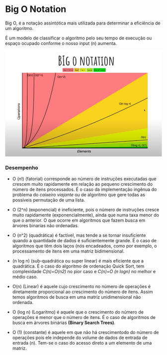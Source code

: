 # Big O Notation

Big O, é a notação assintótica mais utilizada para determinar a eficiência de um algoritmo.

É um modelo de classificar o algoritmo pelo seu tempo de execução ou espaço ocupado conforme o nosso input (n) aumenta.

![](img/bigO.png)

### Desempenho

 - O (n!) (fatorial) corresponde ao número de instruções executadas que crescem muito rapidamente em relação ao pequeno crescimento do número de itens processados. 
É o caso da implementação ingênua do problema do _caixeiro viajante_ ou de algoritmo que gere todas as possíveis permutação de uma lista.

 - O (2^n) (exponencial) é ineficiente, pois o número de instruções cresce muito rapidamente (exponencialmente), ainda que numa taxa menor do que o anterior. 
O que ocorre em algoritmos que fazem busca em árvores binarias não ordenadas.

 - O (n^2) (quadrática) é factível, mas tende a se tornar insuficiente quando a quantidade de dados é suficientemente grande. 
É o caso de algoritmos que têm dois laços (nós encadeados, como por exemplo, o processamento de itens em uma matriz bidimensional.

 - (n log n) (sub-quadrática ou super linear) é mais eficiente que a quadrática. É o caso do algoritmo de ordenação Quick Sort, tem complexidade _C(n)=O(n2)_ no pior caso e _C(n)=O (n logn)_ no melhor e médio caso.

 - O(n) (Linear) é aquele cujo crescimento no número de operações é diretamente proporcional ao crescimento do número de itens. Assim temos algoritmos de busca em uma matriz unidimensional não ordenada.

 - O (log n) (Logaritmo) é aquele que o crescimento do número de operações é menor que o número de itens. É o caso de algoritmos de busca em árvores binárias **(Binary Search Trees)**.

 - O (1) (constante) é aquele em que não há crescimentodo do número de operações pois ele independe do volume de dados de entrada de entrada (n). Tem-se o caso do acesso direto a um elemento de uma matriz.
